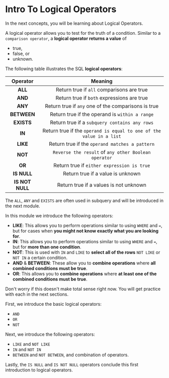 # Intro To Logical Operators

In the next concepts, you will be learning about Logical Operators.

A logical operator allows you to test for the truth of a condition. Similar to a `comparison operator`, a **logical operator returns a value** of
- true,
- false, or
- unknown.

The following table illustrates the SQL **logical operators**:

|Operator|	Meaning|
|:------:|:-------:|
|**ALL**|	Return true if `all` comparisons are true|
|**AND**|	Return true if `both` expressions are true|
|**ANY**|	Return true if `any` one of the comparisons is true|
|**BETWEEN**|	Return true if the operand is `within a range`|
|**EXISTS**|	Return true if a `subquery contains any rows`|
|**IN**|	Return true if the `operand is equal to one of the value in a list`|
|**LIKE**|	Return true if the `operand matches a pattern`|
|**NOT**|	`Reverse the result` of `any other Boolean operator`|
|**OR**|	Return true if `either expression is true`|
|**IS NULL**| Return true if a value is unknown|
|**IS NOT NULL**| Return true if a values is not unknown|

The `ALL`, `ANY` and `EXISTS` are often used in subquery and will be introduced in the next module.


In this module we introduce the following operators:

- **LIKE**: This allows you to perform operations similar to using `WHERE` and `=`, but for cases when **you might not know exactly what you are looking for**.
- **IN**: This allows you to perform operations similar to using `WHERE` and `=`, but for **more than one condition**.
- **NOT**: This is used with `IN` and `LIKE` to **select all of the rows** `NOT LIKE` or `NOT IN` a certain condition.
- **AND** & **BETWEEN**: These allow you to **combine operations** where **all combined conditions must be true**.
- **OR**: This allows you to **combine operations** where **at least one of the combined conditions must be true**.

Don't worry if this doesn't make total sense right now. You will get practice with each in the next sections.

First, we introduce the basic logical operators:

- `AND`
- `OR`
- `NOT`

Next, we introduce the following operators:

- `LIKE` and `NOT LIKE`
- `IN` and `NOT IN`
- `BETWEEN` and `NOT BETWEEN`, and combination of operators.

Lastly, the `IS NULL` and `IS NOT NULL` operators conclude this first introduction to logical operators.
